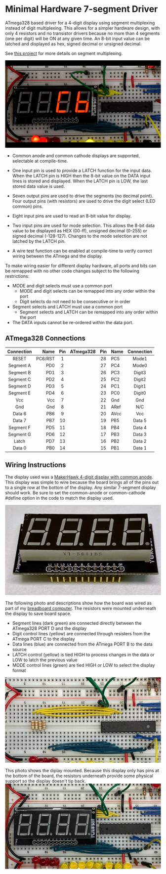 
# Minimal Hardware 7-segment Driver

ATmega328 based driver for a 4-digit display using segment multiplexing instead of
digit multiplexing.  This allows for a simpler hardware design, with only 4 resistors
and no transistor drivers because no more than 4 segments (one per digit) will
be ON at any given time.  An 8-bit input value can be latched and displayed as
hex, signed decimal or unsigned decimal.

See [this project](https://github.com/gbhug5a/7-Segment-Displays-Multiplex-by-Segment)
for more details on segment multiplexing.

![display mode demo](images/demo.gif)

* Common anode and common cathode displays are supported, selectable at compile-time.

* One input pin is used to provide a LATCH function for the input data.  When the
LATCH pin is HIGH then the 8-bit value on the DATA input lines is stored and
displayed.  When the LATCH pin is LOW, the last stored data value is used.

* Seven output pins are used to drive the segments (no decimal point).
Four output pins (with resistors) are used to drive the digit select (LED common) pins.

* Eight input pins are used to read an 8-bit value for display.

* Two input pins are used for mode selection.  This allows the 8-bit data value to
be displayed as HEX (00-ff), unsigned decimal (0-255) or signed decimal (-128-127).
Changes to the mode selection are not latched by the LATCH pin.

* A wire test function can be enabled at compile-time to verify correct wiring between
the ATmega and the display.

To make wiring easier for different display hardware, all ports and bits can
be remapped with no other code changes subject to the following restrictions:
* MODE and digit selects must use a common port
  * MODE and digit selects can be remapped into any order within the port
  * Digit selects do not need to be consecutive or in order
* Segment selects and LATCH must use a common port
  * Segment selects and LATCH can be remapped into any order within the port
* The DATA inputs cannot be re-ordered within the data port.

## ATmega328 Connections

 Connection|Name|Pin|ATmega328 |Pin|Name|Connection
:---:|---:|:---:|:---:|:---:|:---|:---:
RESET|PC6/RST|1 | |28|PC5 |Mode1
Segment A|PD0|2 | |27|PC4 |Mode0
Segment B|PD1|3 | |26|PC3 |Digit3
Segment C|PD2|4 | |25|PC2 |Digit2
Segment D|PD3|5 | |24|PC1 |Digit1
Segment E|PD4|6 | |23|PC0 |Digit0
Vcc      |Vcc|7 | |22|Gnd |Gnd
Gnd      |Gnd|8 | |21|ARef|N/C
Data 6   |PB6|9 | |20|AVcc|Vcc
Data 7   |PB7|10| |19|PB5 |Data 5
Segment F|PD5|11| |18|PB4 |Data 4
Segment G|PD6|12| |17|PB3 |Data 3
Latch    |PD7|13| |16|PB2 |Data 2
Data 0   |PB0|14| |15|PB1 |Data 1

## Wiring Instructions

The display used was a
[MakerHawk 4-digit display with common anode](https://www.amazon.com/gp/product/B07BMPPNQY/).
This display was simple to wire because the board brings all of the pins out to
a single row at the bottom of the display.  Any similar 7-segment display should
work.  Be sure to set the common-anode or common-cathode #define option in the
code to match the display used.

![](images/display.jpg)

The following photo and descriptions show how the board was wired as part of my
[breadboard computer](https://github.com/TomNisbet/breadboard-computer).
The resistors were mounted underneath the display to save board space.
* Segment lines (dark green) are connected directly between the ATmega328 PORT D
and the display
* Digit control lines (yellow) are connected through resisters from the ATmega
PORT C to the display
* Data lines (blue) are connected from the ATmega PORT B to the data source
* LATCH control (yellow) is tied HIGH to process changes in the data or LOW to latch the
previous value
* MODE control lines (green) are tied HIGH or LOW to select the display format

![](images/board-only.jpg)

This photo shows the diplay mounted.  Because this display only has pins at the
bottom of the board, the resistors underneath provide some physical support so
the display doesn't tip back.
![](images/board-with-display.jpg)
